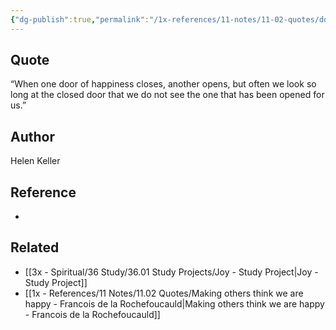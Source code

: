 ```yaml
---
{"dg-publish":true,"permalink":"/1x-references/11-notes/11-02-quotes/door-of-happiness-helen-keller/","title":"Door of happiness - Helen Keller","created":"2024-02-14T20:18:45.298+03:00","updated":"2024-02-14T20:18:45.298+03:00"}
---
```



## Quote
“When one door of happiness closes, another opens, but often
we look so long at the closed door that we do not see the one that has
been opened for us.” 

## Author
Helen Keller

## Reference
-

## Related
- [[3x - Spiritual/36 Study/36.01 Study Projects/Joy - Study Project\|Joy - Study Project]]
- [[1x - References/11 Notes/11.02 Quotes/Making others think we are happy - Francois de la Rochefoucauld\|Making others think we are happy - Francois de la Rochefoucauld]]
